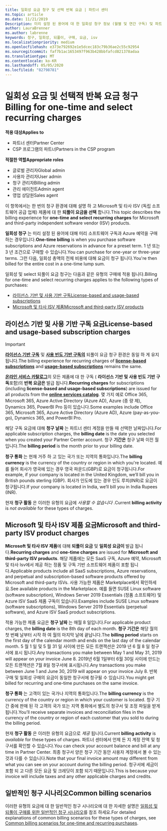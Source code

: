 ```yaml
---
title: 일회성 요금 청구 및 선택 반복 요금 | 파트너 센터
ms.topic: article
ms.date: 11/21/2019
Description: 미리 설정 된 용어에 대 한 일회성 청구 정보 (월별 및 연간 구독) 및 파트너 센터의 선택 되풀이 요금 (해당 Microsoft 및 타사 ISV 제품의 경우)에 대 한 청구
author: LauraBrenner
ms.author: labrenne
keywords: 청구, 일회성, 되풀이, 구매, 요금, isv
ms.localizationpriority: medium
ms.openlocfilehash: e373e792692e1e5dcec183c79b36ae2c55c92954
ms.sourcegitcommit: faf7b1ac1653497f963b428bbfafcd821378adaa
ms.translationtype: MT
ms.contentlocale: ko-KR
ms.lasthandoff: 05/05/2020
ms.locfileid: "82798781"
---
```

#  <a name="billing-for-one-time-and-select-recurring-charges"></a><span data-ttu-id="50cc3-104">일회성 요금 및 선택적 반복 요금 청구</span><span class="sxs-lookup"><span data-stu-id="50cc3-104">Billing for one-time and select recurring charges</span></span>

<span data-ttu-id="50cc3-105">**적용 대상**</span><span class="sxs-lookup"><span data-stu-id="50cc3-105">**Applies to**</span></span>
- <span data-ttu-id="50cc3-106">파트너 센터</span><span class="sxs-lookup"><span data-stu-id="50cc3-106">Partner Center</span></span>
- <span data-ttu-id="50cc3-107">CSP 프로그램의 파트너</span><span class="sxs-lookup"><span data-stu-id="50cc3-107">Partners in the CSP program</span></span>

<span data-ttu-id="50cc3-108">**적절한 역할**</span><span class="sxs-lookup"><span data-stu-id="50cc3-108">**Appropriate roles**</span></span>
-   <span data-ttu-id="50cc3-109">글로벌 관리자</span><span class="sxs-lookup"><span data-stu-id="50cc3-109">Global admin</span></span>
-   <span data-ttu-id="50cc3-110">사용자 관리자</span><span class="sxs-lookup"><span data-stu-id="50cc3-110">User admin</span></span>
-   <span data-ttu-id="50cc3-111">청구 관리자</span><span class="sxs-lookup"><span data-stu-id="50cc3-111">Billing admin</span></span>
-   <span data-ttu-id="50cc3-112">관리 에이전트</span><span class="sxs-lookup"><span data-stu-id="50cc3-112">Admin agent</span></span>
-   <span data-ttu-id="50cc3-113">영업 상담원</span><span class="sxs-lookup"><span data-stu-id="50cc3-113">Sales agent</span></span>

<span data-ttu-id="50cc3-114">이 항목에서는 한 번의 청구 환경에 대해 설명 하 고 Microsoft 및 타사 ISV (독립 소프트웨어 공급 업체) 제품에 대 한 **되풀이 요금을 선택** 합니다.</span><span class="sxs-lookup"><span data-stu-id="50cc3-114">This topic describes the billing experience for **one-time and select recurring charges** for Microsoft and third-party independent software vendor (ISV) products.</span></span> 

<span data-ttu-id="50cc3-115">**일회성 청구** 는 미리 설정 된 용어에 대해 미리 소프트웨어 구독과 Azure 예약을 구매 하는 경우입니다.</span><span class="sxs-lookup"><span data-stu-id="50cc3-115">**One-time billing** is when you purchase software subscriptions and Azure reservations in advance for a preset term.</span></span> <span data-ttu-id="50cc3-116">1 년 또는 3 년 조건으로 구매할 수 있습니다.</span><span class="sxs-lookup"><span data-stu-id="50cc3-116">You can purchase for one-year or three-year terms.</span></span> <span data-ttu-id="50cc3-117">그런 다음, 일회성 총액의 전체 비용에 대해 요금이 청구 됩니다.</span><span class="sxs-lookup"><span data-stu-id="50cc3-117">You're then billed for the entire cost in a one-time lump sum.</span></span>

<span data-ttu-id="50cc3-118">일회성 및 select 되풀이 요금 청구는 다음과 같은 유형의 구매에 적용 됩니다.</span><span class="sxs-lookup"><span data-stu-id="50cc3-118">Billing for one-time and select recurring charges applies to the following types of purchases:</span></span>

- [<span data-ttu-id="50cc3-119">라이선스 기반 및 사용 기반 구독</span><span class="sxs-lookup"><span data-stu-id="50cc3-119">License-based and usage-based subscriptions</span></span>](#license-based-and-usage-based-subscription-charges)
- [<span data-ttu-id="50cc3-120">Microsoft 및 타사 ISV 제품</span><span class="sxs-lookup"><span data-stu-id="50cc3-120">Microsoft and third-party ISV products</span></span>](#microsoft-and-third-party-isv-product-charges)

## <a name="license-based-and-usage-based-subscription-charges"></a><span data-ttu-id="50cc3-121">라이선스 기반 및 사용 기반 구독 요금</span><span class="sxs-lookup"><span data-stu-id="50cc3-121">License-based and usage-based subscription charges</span></span>

> [!IMPORTANT]
> <span data-ttu-id="50cc3-122">[**라이선스 기반 구독**](license-based-billing.md) 및 [**사용 빈도 기반 구독의**](usage-based-billing.md) 되풀이 요금 청구 환경은 동일 하 게 유지 됩니다.</span><span class="sxs-lookup"><span data-stu-id="50cc3-122">The billing experience for recurring charges of [**license-based subscriptions**](license-based-billing.md) and [**usage-based subscriptions**](usage-based-billing.md) remains the same.</span></span>

<span data-ttu-id="50cc3-123">[**온라인 서비스 카탈로그**](https://partner.microsoft.com/commerce/preferredoffers/list)의 모든 제품에 대 한 구독 ( **라이선스 기반 및 사용 빈도 기반 구독**포함)의 **반복 요금은** 발급 됩니다.</span><span class="sxs-lookup"><span data-stu-id="50cc3-123">**Recurring charges** for subscriptions (including **license-based and usage-based subscriptions**) are issued for all products from the [**online services catalog**](https://partner.microsoft.com/commerce/preferredoffers/list).</span></span> <span data-ttu-id="50cc3-124">몇 가지 예로 Office 365, Microsoft 365, Azure Active Directory (Azure AD), Azure (종 량 제), Dynamics 365, PowerBI Pro 등이 있습니다.</span><span class="sxs-lookup"><span data-stu-id="50cc3-124">Some examples include Office 365, Microsoft 365, Azure Active Directory (Azure AD), Azure (pay-as-you-go), Dynamics 365, and PowerBI Pro.</span></span>

<span data-ttu-id="50cc3-125">해당 구독 요금에 대해 **청구 날짜** 는 파트너 센터 계정을 만들 때 선택한 날짜입니다.</span><span class="sxs-lookup"><span data-stu-id="50cc3-125">For applicable subscription charges, the **billing date** is the date you selected when you created your Partner Center account.</span></span> <span data-ttu-id="50cc3-126">청구 **기간은** 청구 날짜 이전 월입니다.</span><span class="sxs-lookup"><span data-stu-id="50cc3-126">The **billing period** is the month prior to your billing date.</span></span>

<span data-ttu-id="50cc3-127">**청구 통화** 는 현재 거주 하 고 있는 국가 또는 지역의 통화입니다.</span><span class="sxs-lookup"><span data-stu-id="50cc3-127">The **billing currency** is the currency of the country or region in which you're located.</span></span> <span data-ttu-id="50cc3-128">예를 들어 회사가 영국에 있는 경우 영국 파운드(GBP)로 요금이 청구됩니다.</span><span class="sxs-lookup"><span data-stu-id="50cc3-128">For example, if your company is located in the United Kingdom, we’ll bill you in British pounds sterling (GBP).</span></span> <span data-ttu-id="50cc3-129">회사가 인도에 있는 경우 인도 루피(INR)로 요금이 청구됩니다.</span><span class="sxs-lookup"><span data-stu-id="50cc3-129">If your company is located in India, we’ll bill you in India Rupees (INR).</span></span>

<span data-ttu-id="50cc3-130">현재 **청구 활동** 은 이러한 유형의 요금에 *사용할 수 없습니다* .</span><span class="sxs-lookup"><span data-stu-id="50cc3-130">Current **billing activity** is *not available* for these types of charges.</span></span>

## <a name="microsoft-and-third-party-isv-product-charges"></a><span data-ttu-id="50cc3-131">Microsoft 및 타사 ISV 제품 요금</span><span class="sxs-lookup"><span data-stu-id="50cc3-131">Microsoft and third-party ISV product charges</span></span>

<span data-ttu-id="50cc3-132">**Microsoft 및 타사 ISV 제품**에 대해 **되풀이 요금** 및 **일회성 요금이** 발급 됩니다.</span><span class="sxs-lookup"><span data-stu-id="50cc3-132">**Recurring charges** and **one-time charges** are issued for **Microsoft and third-party ISV products**.</span></span> <span data-ttu-id="50cc3-133">해당 제품에는 모든 SaaS 구독, Azure 예약, Microsoft 및 타사 Isv에서 제공 하는 정품 및 구독 기반 소프트웨어 제품이 포함 됩니다.</span><span class="sxs-lookup"><span data-stu-id="50cc3-133">Applicable products include all SaaS subscriptions, Azure reservations, and perpetual and subscription-based software products offered by Microsoft and third-party ISVs.</span></span> <span data-ttu-id="50cc3-134">사용 가능한 제품은 Marketplace에서 확인하세요.</span><span class="sxs-lookup"><span data-stu-id="50cc3-134">See available products in the Marketplace.</span></span> <span data-ttu-id="50cc3-135">예를 들면 SUSE Linux software (software subscription), Windows Server 2019 Essentials (정품 소프트웨어) 및 Azure ISV SaaS 제품 구독이 있습니다.</span><span class="sxs-lookup"><span data-stu-id="50cc3-135">Examples include SUSE Linux software (software subscriptions), Windows Server 2019 Essentials (perpetual software), and Azure ISV SaaS product subscriptions.</span></span>

<span data-ttu-id="50cc3-136">적용 가능한 제품 요금은 **청구 날짜** 는 매월 8 일입니다.</span><span class="sxs-lookup"><span data-stu-id="50cc3-136">For applicable product charges, the **billing date** is the 8th day of each month.</span></span> <span data-ttu-id="50cc3-137">**청구 기간은** 해당 월의 첫 번째 날부터 시작 하 여 월의 마지막 날에 끝납니다.</span><span class="sxs-lookup"><span data-stu-id="50cc3-137">The **billing period** starts on the first day of the calendar month and ends on the last day of the calendar month.</span></span> <span data-ttu-id="50cc3-138">5 월 1 일 및 5 월 31 일 사이에 만든 모든 트랜잭션은 2019 년 6 월 8 일 청구서에 표시 됩니다.</span><span class="sxs-lookup"><span data-stu-id="50cc3-138">Any transactions you make between May 1 and May 31, 2019 will appear on your invoice June 8.</span></span> <span data-ttu-id="50cc3-139">2019년 6월 1일부터 6월 30일 사이에 만드는 모든 트랜잭션은 7월 8일 청구서에 표시됩니다.</span><span class="sxs-lookup"><span data-stu-id="50cc3-139">Any transactions you make between June 1 and June 30, 2019 will appear on your invoice July 8.</span></span> <span data-ttu-id="50cc3-140">반복 구매 및 일회성 구매의 요금이 동일한 청구서에 청구될 수 있습니다.</span><span class="sxs-lookup"><span data-stu-id="50cc3-140">You might get billed for recurring and one-time purchases on the same invoice.</span></span>

<span data-ttu-id="50cc3-141">**청구 통화** 는 고객이 있는 국가나 지역의 통화입니다.</span><span class="sxs-lookup"><span data-stu-id="50cc3-141">The **billing currency** is the currency of the country or region in which your customer is located.</span></span> <span data-ttu-id="50cc3-142">청구 기간 중에 판매 된 각 고객의 국가 또는 지역 통화에서 별도의 청구서 및 조정 파일을 받게 됩니다.</span><span class="sxs-lookup"><span data-stu-id="50cc3-142">You’ll receive separate invoices and reconciliation files in the currency of the country or region of each customer that you sold to during the billing period.</span></span>

<span data-ttu-id="50cc3-143">현재 **청구 활동** 은 이러한 유형의 요금으로 *제공* 됩니다.</span><span class="sxs-lookup"><span data-stu-id="50cc3-143">Current **billing activity** is *available* for these types of charges.</span></span> <span data-ttu-id="50cc3-144">파트너 센터에서 언제 든 지 계정 잔액 및 청구서를 확인할 수 있습니다.</span><span class="sxs-lookup"><span data-stu-id="50cc3-144">You can check your account balance and bill at any time in Partner Center.</span></span> <span data-ttu-id="50cc3-145">최종 청구서 양은 청구 기간 동안 사용자 계정에서 볼 수 있는 것과 다를 수 있습니다.</span><span class="sxs-lookup"><span data-stu-id="50cc3-145">Note that your final invoice amount may different from what you can see on your account during the billing period.</span></span> <span data-ttu-id="50cc3-146">청구서에 세금이 포함 되 고 다른 모든 요금 및 크레딧이 포함 되기 때문입니다.</span><span class="sxs-lookup"><span data-stu-id="50cc3-146">This is because your invoice will include taxes and any other applicable charges and credits.</span></span>

## <a name="common-billing-scenarios"></a><span data-ttu-id="50cc3-147">일반적인 청구 시나리오</span><span class="sxs-lookup"><span data-stu-id="50cc3-147">Common billing scenarios</span></span>

<span data-ttu-id="50cc3-148">이러한 유형의 요금에 대 한 일반적인 청구 시나리오에 대 한 자세한 설명은 [일회성 및 되풀이 구매를 위한 일반적인 청구 시나리오](common-billing-scenarios-onetime-recurring.md)를 참조 하세요.</span><span class="sxs-lookup"><span data-stu-id="50cc3-148">For detailed explanations of common billing scenarios for these types of charges, see [Common billing scenarios for one-time and recurring purchases](common-billing-scenarios-onetime-recurring.md).</span></span>

